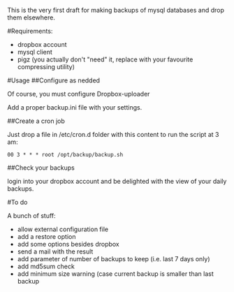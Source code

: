 
This is the very first draft for making backups of mysql databases and drop them elsewhere.

#Requirements:

* dropbox  account
* mysql client
* pigz (you actually don't "need" it, replace with your favourite compressing utility)

#Usage
##Configure as nedded

Of course, you must configure Dropbox-uploader 

Add a proper backup.ini file with your settings. 

##Create a cron job

Just drop a file in /etc/cron.d folder with this content to run the script at 3 am:

    00 3 * * * root /opt/backup/backup.sh

##Check your backups 

login into your dropbox account and be delighted with the view of your daily backups.

#To do

A bunch of stuff:

* allow external configuration file
* add a restore option
* add some options besides dropbox
* send a mail with the result
* add parameter of number of backups to keep (i.e. last 7 days only)
* add md5sum check
* add minimum size warning (case current backup is smaller than last backup


